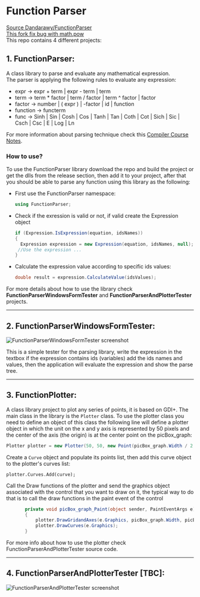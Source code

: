 # Function Parser
[Source Dandarawy/FunctionParser](https://github.com/Dandarawy/FunctionParser)   
[This fork fix bug with math.pow](https://github.com/Dandarawy/FunctionParser/issues/1)    
This repo contains 4 different projects: 
## 1. FunctionParser:
A class library to parse and evaluate any mathematical expression.  
The parser is applying the following rules to evaluate any expression:
- expr     → expr + term | expr - term | term
- term     → term * factor | term / factor | term ^ factor | factor
- factor   → number | ( expr )  | -factor | id | function
- function → functerm
- func     → Sinh | Sin | Cosh | Cos | Tanh | Tan | Coth | Cot | Sich | Sic | Csch | Csc | E | Log | Ln

For more information about parsing technique check this [Compiler Course Notes](https://cs.nyu.edu/~gottlieb/courses/2000s/2006-07-fall/compilers/class-notes.html). 
### How to use? 
To use the FunctionParser library download the repo and build the project or get the dlls from the release section, then add it to your project, after that you should be able to parse any function using this library as the following:
* First use the FunctionParser namespace:
   ```cs
   using FunctionParser;
   ```
* Check if the exression is valid or not, if valid create the Expression object
   ```cs
   if (Expression.IsExpression(equation, idsNames))
   {
     Expression expression = new Expression(equation, idsNames, null);
    //Use the expression ...
   }
   ```
 * Calculate the expression value according to specific ids values:
   ```cs
   double result = expression.CalculateValue(idsValues);
   ```
 For more details about how to use the library check **FunctionParserWindowsFormTester** and **FunctionParserAndPlotterTester** projects.
 
 ---
 ## 2. FunctionParserWindowsFormTester:
 ![FunctionParserWindowsFormTester screenshot](https://github.com/Dandarawy/FunctionParser/blob/master/docs/images/example_1.png)

This is a simple tester for the parsing library, write the expression in the textbox if the expression contains ids (variables) add the ids names and values, then the application will evaluate the expression and show the parse tree.

 ---
 ## 3. FunctionPlotter:
 
 A class library project to plot any series of points, it is based on GDI+.
 The main class in the library is the ```Plotter``` class.
 To use the plotter class you need to define an object of this class the following line will define a plotter object in which the unit on the x and y axis is represented by 50 pixels and the center of the axis (the origin) is at the center point on the picBox_graph:
```cs
Plotter plotter = new Plotter(50, 50, new Point(picBox_graph.Width / 2, picBox_graph.Height / 2));
```
 Create a ```Curve``` object and populate its points list, then add this curve object to the plotter's curves list:
 ```
 plotter.Curves.Add(curve);
 ```
 
 Call the Draw functions of the plotter and send the graphics object associated with the control that you want to draw on it, the typical way to do that is to call the draw functions in the paint event of the control
 ```cs
        private void picBox_graph_Paint(object sender, PaintEventArgs e)
        {
            plotter.DrawGridandAxes(e.Graphics, picBox_graph.Width, picBox_graph.Height);
            plotter.DrawCurves(e.Graphics);
        }
 ```
 For more info about how to use the plotter check FunctionParserAndPlotterTester source code.
 
 ---
 ## 4. FunctionParserAndPlotterTester [TBC]:
 ![FunctionParserAndPlotterTester screenshot](https://github.com/Dandarawy/FunctionParser/blob/master/docs/images/record.gif)
